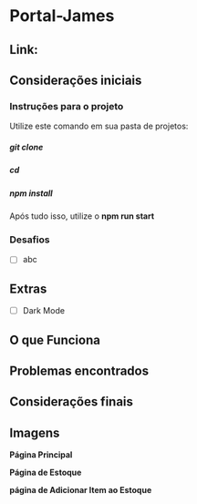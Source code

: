 # Portal-James

## Link:

## Considerações iniciais


### Instruções para o projeto

Utilize este comando em sua pasta de projetos: 

##### git clone 

##### cd 

##### npm install

Após tudo isso, utilize o **npm run start**

### Desafios

- [ ] abc

## Extras

- [ ] Dark Mode

## O que Funciona

## Problemas encontrados

## Considerações finais 

## Imagens

**Página Principal**

**Página de Estoque**

**página de Adicionar Item ao Estoque**

